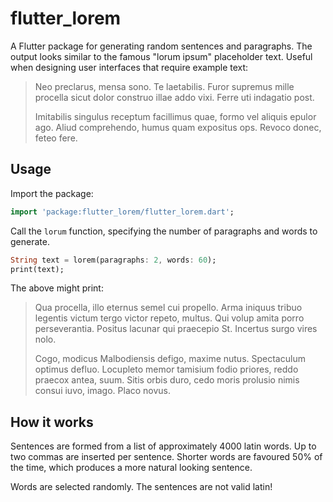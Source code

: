 # flutter_lorem

A Flutter package for generating random sentences and paragraphs. The output looks similar to the famous "lorum ipsum"
placeholder text. Useful when designing user interfaces that require example text:

> Neo preclarus, mensa sono. Te laetabilis. Furor supremus mille procella sicut dolor construo illae addo vixi. 
> Ferre uti indagatio post.
>  
> Imitabilis singulus receptum facillimus quae, formo vel aliquis epulor ago. Aliud comprehendo, humus quam 
> expositus ops. Revoco donec, feteo fere.

## Usage

Import the package:

```dart
import 'package:flutter_lorem/flutter_lorem.dart';
```

Call the `lorum` function, specifying the number of paragraphs and words to generate.

```dart
String text = lorem(paragraphs: 2, words: 60);
print(text);
```

The above might print:

> Qua procella, illo eternus semel cui propello. Arma iniquus tribuo legentis victum tergo victor repeto, multus. 
> Qui volup amita porro perseverantia. Positus lacunar qui praecepio St. Incertus surgo vires nolo.
>  
> Cogo, modicus Malbodiensis defigo, maxime nutus. Spectaculum optimus defluo. Locupleto memor tamisium fodio 
> priores, reddo praecox antea, suum. Sitis orbis duro, cedo moris prolusio nimis consui iuvo, imago. Placo novus.

## How it works

Sentences are formed from a list of approximately 4000 latin words. Up to two commas are inserted per sentence. Shorter
words are favoured 50% of the time, which produces a more natural looking sentence.

Words are selected randomly. The sentences are not valid latin!